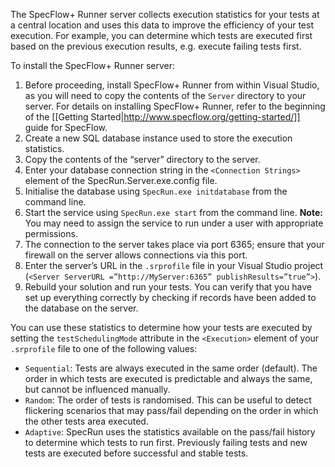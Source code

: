 The SpecFlow+ Runner server collects execution statistics for your tests at a central location and uses this data to improve the efficiency of your test execution. For example, you can determine which tests are executed first based on the previous execution results, e.g. execute failing tests first.

To install the SpecFlow+ Runner server:

1. Before proceeding, install SpecFlow+ Runner from within Visual Studio, as you will need to copy the contents of the `Server` directory to your server. For details on installing SpecFlow+ Runner, refer to the beginning of the [[Getting Started|http://www.specflow.org/getting-started/]] guide for SpecFlow.
1. Create a new SQL database instance used to store the execution statistics.
1. Copy the contents of the “server” directory to the server.
1. Enter your database connection string in the `<Connection Strings>` element of the SpecRun.Server.exe.config file.
1. Initialise the database using `SpecRun.exe initdatabase` from the command line.
1. Start the service using `SpecRun.exe start` from the command line. **Note:** You may need to assign the service to run under a user with appropriate permissions.
1. The connection to the server takes place via port 6365; ensure that your firewall on the server allows connections via this port.
1. Enter the server’s URL in the `.srprofile` file in your Visual Studio project (`<Server ServerURL =”http://MyServer:6365” publishResults=”true”>`).
1. Rebuild your solution and run your tests. You can verify that you have set up everything correctly by checking if records have been added to the database on the server.

You can use these statistics to determine how your tests are executed by setting the `testSchedulingMode` attribute in the `<Execution>` element of your `.srprofile` file to one of the following values:  
* `Sequential`: Tests are always executed in the same order (default). The order in which tests are executed is predictable and always the same, but cannot be influenced manually.
* `Random`: The order of tests is randomised. This can be useful to detect flickering scenarios that may pass/fail depending on the order in which the other tests area executed.
* `Adaptive`: SpecRun uses the statistics available on the pass/fail history to determine which tests to run first. Previously failing tests and new tests are executed before successful and stable tests.

